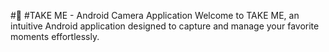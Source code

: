 #📸 #TAKE ME - Android Camera Application
Welcome to TAKE ME, an intuitive Android application designed to capture and manage your favorite moments effortlessly.
